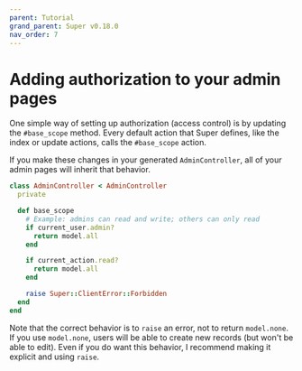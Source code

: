 ```yaml
---
parent: Tutorial
grand_parent: Super v0.18.0
nav_order: 7
---
```

# Adding authorization to your admin pages

One simple way of setting up authorization (access control) is by updating the `#base_scope` method. Every default action that Super defines, like the index or update actions, calls the `#base_scope` action.

If you make these changes in your generated `AdminController`, all of your admin pages will inherit that behavior.

```ruby
class AdminController < AdminController
  private

  def base_scope
    # Example: admins can read and write; others can only read
    if current_user.admin?
      return model.all
    end

    if current_action.read?
      return model.all
    end

    raise Super::ClientError::Forbidden
  end
end
```

Note that the correct behavior is to `raise` an error, not to return `model.none`. If you use `model.none`, users will be able to create new records (but won't be able to edit). Even if you do want this behavior, I recommend making it explicit and using `raise`.
